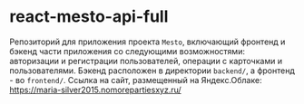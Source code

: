 # react-mesto-api-full
Репозиторий для приложения проекта `Mesto`, включающий фронтенд и бэкенд части приложения со следующими возможностями: авторизации и регистрации пользователей, операции с карточками и пользователями.
Бэкенд расположен в директории `backend/`, а фронтенд - во `frontend/`.
Ссылка на сайт, размещенный на Яндекс.Облаке:
https://maria-silver2015.nomorepartiesxyz.ru/


